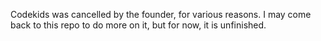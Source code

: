 Codekids was cancelled by the founder, for various reasons. I may come back to this repo to do more on it, but for now, it is unfinished.
